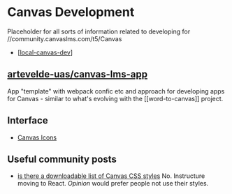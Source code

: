 # Canvas Development

Placeholder for all sorts of information related to developing for //community.canvaslms.com/t5/Canvas

- [[local-canvas-dev]]

## [artevelde-uas/canvas-lms-app](https://github.com/artevelde-uas/canvas-lms-app)

App "template" with webpack confic etc and approach for developing apps for Canvas - similar to what's evolving with the [[word-to-canvas]] project.
## Interface

- [Canvas Icons](https://instructure.design/#iconography)

## Useful community posts

- [is there a downloadable list of Canvas CSS styles](https://community.canvaslms.com/t5/Canvas-Question-Forum/Is-there-a-downloadable-list-of-Canvas-CSS-classes/m-p/143660)
    No. Instructure moving to React. _Opinion_ would prefer people not use their styles. 


[//begin]: # "Autogenerated link references for markdown compatibility"
[local-canvas-dev]: local-canvas-dev "local-canvas-dev"
[//end]: # "Autogenerated link references"